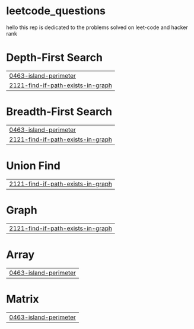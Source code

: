 # leetcode_questions
hello this rep is dedicated to the problems solved on leet-code and hacker rank


# Depth-First Search
|  |
| ------- |
| [0463-island-perimeter](https://github.com/akalewoled/leetcode_questions/tree/master/0463-island-perimeter) |
| [2121-find-if-path-exists-in-graph](https://github.com/akalewoled/leetcode_questions/tree/master/2121-find-if-path-exists-in-graph) |
# Breadth-First Search
|  |
| ------- |
| [0463-island-perimeter](https://github.com/akalewoled/leetcode_questions/tree/master/0463-island-perimeter) |
| [2121-find-if-path-exists-in-graph](https://github.com/akalewoled/leetcode_questions/tree/master/2121-find-if-path-exists-in-graph) |
# Union Find
|  |
| ------- |
| [2121-find-if-path-exists-in-graph](https://github.com/akalewoled/leetcode_questions/tree/master/2121-find-if-path-exists-in-graph) |
# Graph
|  |
| ------- |
| [2121-find-if-path-exists-in-graph](https://github.com/akalewoled/leetcode_questions/tree/master/2121-find-if-path-exists-in-graph) |
# Array
|  |
| ------- |
| [0463-island-perimeter](https://github.com/akalewoled/leetcode_questions/tree/master/0463-island-perimeter) |
# Matrix
|  |
| ------- |
| [0463-island-perimeter](https://github.com/akalewoled/leetcode_questions/tree/master/0463-island-perimeter) |